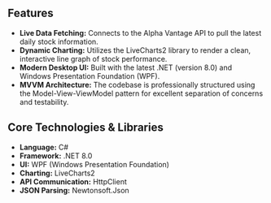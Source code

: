 ## Features

- **Live Data Fetching:** Connects to the Alpha Vantage API to pull the latest daily stock information.
- **Dynamic Charting:** Utilizes the LiveCharts2 library to render a clean, interactive line graph of stock performance.
- **Modern Desktop UI:** Built with the latest .NET (version 8.0) and Windows Presentation Foundation (WPF).
- **MVVM Architecture:** The codebase is professionally structured using the Model-View-ViewModel pattern for excellent separation of concerns and testability.

## Core Technologies & Libraries

- **Language:** C#
- **Framework:** .NET 8.0
- **UI:** WPF (Windows Presentation Foundation)
- **Charting:** LiveCharts2
- **API Communication:** HttpClient
- **JSON Parsing:** Newtonsoft.Json
